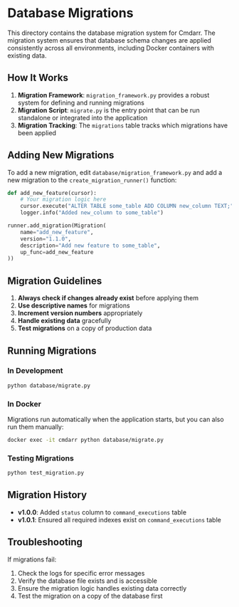 # Database Migrations

This directory contains the database migration system for Cmdarr. The migration system ensures that database schema changes are applied consistently across all environments, including Docker containers with existing data.

## How It Works

1. **Migration Framework**: `migration_framework.py` provides a robust system for defining and running migrations
2. **Migration Script**: `migrate.py` is the entry point that can be run standalone or integrated into the application
3. **Migration Tracking**: The `migrations` table tracks which migrations have been applied

## Adding New Migrations

To add a new migration, edit `database/migration_framework.py` and add a new migration to the `create_migration_runner()` function:

```python
def add_new_feature(cursor):
    # Your migration logic here
    cursor.execute("ALTER TABLE some_table ADD COLUMN new_column TEXT;")
    logger.info("Added new_column to some_table")

runner.add_migration(Migration(
    name="add_new_feature",
    version="1.1.0",
    description="Add new feature to some_table",
    up_func=add_new_feature
))
```

## Migration Guidelines

1. **Always check if changes already exist** before applying them
2. **Use descriptive names** for migrations
3. **Increment version numbers** appropriately
4. **Handle existing data** gracefully
5. **Test migrations** on a copy of production data

## Running Migrations

### In Development
```bash
python database/migrate.py
```

### In Docker
Migrations run automatically when the application starts, but you can also run them manually:
```bash
docker exec -it cmdarr python database/migrate.py
```

### Testing Migrations
```bash
python test_migration.py
```

## Migration History

- **v1.0.0**: Added `status` column to `command_executions` table
- **v1.0.1**: Ensured all required indexes exist on `command_executions` table

## Troubleshooting

If migrations fail:
1. Check the logs for specific error messages
2. Verify the database file exists and is accessible
3. Ensure the migration logic handles existing data correctly
4. Test the migration on a copy of the database first
